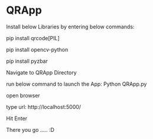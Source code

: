 # QRApp
Install below Libraries by entering below commands:

pip install qrcode[PIL]

pip install opencv-python

pip install pyzbar


Navigate to QRApp Directory

run below command to launch the App:
Python QRApp.py

open browser 

type url:
http://localhost:5000/

Hit Enter


There you go ..... :D
